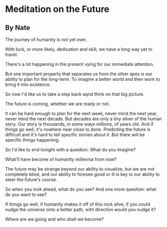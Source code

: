 # Meditation on the Future
## By Nate

The journey of humanity is not
yet over.

With luck, 
or more likely, dedication and
skill,
we have a long way yet to
travel.

There's a lot happening in the
present
vying for our immediate
attention.

But one important property that
separates us
from the other apes 
is our ability to plan for the
long-term.
To imagine a better world 
and then work to bring it into
existence.

So now I'd like us to take a
step back
aqnd think on that big picture. 

The future is coming, 
whether we are ready or not. 

It can be hard enough to plan
for the next week,
never mind the next year, 
never mind the next decade. 
But decades are only a tiny
sliver of the human story.
Our story is thousands, in some
ways millions, of years old.
And if things go well, it's
nowhere near close to done.
Predicting the future is
difficult and it's hard to
tell specific stories about it.
But there will be specific
things happening.

So I'd like to end tonight with
a question:
What do you imagine? 

What'll have become of humanity
millennia from now?

The future may be strange
beyond our ability to
visualize, but we are not
completely blind,
and our ability to foresee good
or ill
is key to our ability to steer
the future's course.

So when you look ahead, 
what do you see? 
And one more question: 
what do you want to see? 

If things go well, 
if humanity makes it off of
this rock alive,
if you could nudge the universe
onto a better path,
with direction would you nudge
it?

Where are we going 
and who shall we become? 
